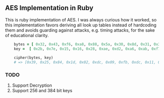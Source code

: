 ## AES Implementation in Ruby
This is ruby implementation of AES. I was always curious how it worked, 
so this implementation favors deriving all look up tables instead of 
hardcoding them and avoids guarding against attacks, e.g. timing attacks,
for the sake of educational clarity.

```ruby
    bytes = [ 0x32, 0x43, 0xf6, 0xa8, 0x88, 0x5a, 0x30, 0x8d, 0x31, 0x31, 0x98, 0xa2, 0xe0, 0x37, 0x07, 0x34 ]
    key =  [ 0x2b, 0x7e, 0x15, 0x16, 0x28, 0xae, 0xd2, 0xa6, 0xab, 0xf7, 0x15, 0x88, 0x09, 0xcf, 0x4f, 0x3c]
    
    cipher(bytes, key)
    # => [0x39, 0x25, 0x84, 0x1d, 0x02, 0xdc, 0x09, 0xfb, 0xdc, 0x11, 0x85, 0x97, 0x19, 0x6a, 0x0b, 0x32]
```

### TODO
1. Support Decryption
2. Support 256 and 384 bit keys


